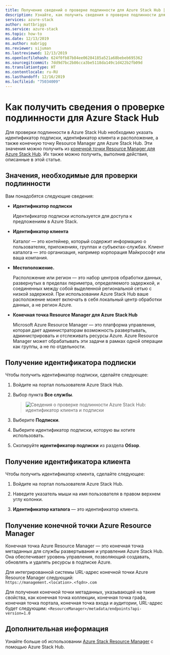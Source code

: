 ```yaml
---
title: Получение сведений о проверке подлинности для Azure Stack Hub | Документация Майкрософт
description: Узнайте, как получить сведения о проверке подлинности для Azure Stack Hub
services: azure-stack
author: mattbriggs
ms.service: azure-stack
ms.topic: how-to
ms.date: 12/13/2019
ms.author: mabrigg
ms.reviewer: sijuman
ms.lastreviewed: 12/13/2019
ms.openlocfilehash: 624f0fb87b84ee06284185a521a68bebeb695362
ms.sourcegitcommit: 7dd9d7bc2b86cca3be5118da149c1d422b2fb09d
ms.translationtype: HT
ms.contentlocale: ru-RU
ms.lasthandoff: 12/16/2019
ms.locfileid: "75034009"
---
```

# <a name="how-to-get-authentication-information-for-azure-stack-hub"></a>Как получить сведения о проверке подлинности для Azure Stack Hub

Для проверки подлинности в Azure Stack Hub необходимо указать идентификатор подписки, идентификатор клиента и расположение, а также конечную точку Resource Manager для Azure Stack Hub. Эти значения можно получить из [конечной точки Resource Manager для Azure Stack Hub](https://docs.microsoft.com/azure-stack/user/azure-stack-version-profiles-ruby?view=azs-1910#the-azure-stack-resource-manager-endpoint). Их также можно получить, выполнив действия, описанные в этой статье.

## <a name="values-needed-to-authenticate"></a>Значения, необходимые для проверки подлинности

Вам понадобятся следующие сведения:

-   **Идентификатор подписки**  

    Идентификатор подписки используется для доступа к предложениям в Azure Stack.

-   **Идентификатор клиента**

    Каталог — это контейнер, который содержит информацию о пользователях, приложениях, группах и субъектах-службах. Клиент каталога — это организация, например корпорация Майкрософт или ваша компания.

-   **Местоположение.**

    Расположение или регион — это набор центров обработки данных, развернутых в пределах периметра, определяемого задержкой, и соединенных между собой выделенной региональной сетью с низкой задержкой. При использовании Azure Stack Hub ваше расположение может включать в себя локальный центр обработки данных, а не регион Azure.

-   **Конечная точка Resource Manager для Azure Stack Hub**

    Microsoft Azure Resource Manager — это платформа управления, которая дает администраторам возможность развертывать, администрировать и отслеживать ресурсы Azure. Azure Resource Manager может обрабатывать эти задачи в рамках одной операции как группы, а не по отдельности.

## <a name="get-the-subscription-id"></a>Получение идентификатора подписки

Чтобы получить идентификатор подписки, сделайте следующее:

1.  Войдите на портал пользователя Azure Stack Hub.

2.  Выбор пункта **Все службы**.

    > ![Сведения о проверке подлинности Azure Stack Hub: идентификатор клиента и подписки](./media/authenticate-azure-stack-hub/azure-stack-hub-auth-info.png)

3.  Выберите **Подписки**.

4.  Выберите идентификатор подписки, которую вы хотите использовать.

5.  Скопируйте **идентификатор подписки** из раздела **Обзор**.

## <a name="get-the-tenant-id"></a>Получение идентификатора клиента

Чтобы получить идентификатор клиента, сделайте следующее:

1.  Войдите на портал пользователя Azure Stack Hub.

2.  Наведите указатель мыши на имя пользователя в правом верхнем углу колонки.

3.  **Идентификатор каталога** — это идентификатор клиента.

## <a name="get-the-azure-resource-manager-endpoint"></a>Получение конечной точки Azure Resource Manager

Конечная точка Azure Resource Manager — это конечная точка метаданных для службы развертывания и управления Azure Stack Hub. Она обеспечивает уровень управления, позволяющий создавать, обновлять и удалять ресурсы в подписке Azure.

Для интегрированной системы URL-адрес конечной точки Azure Resource Manager следующий:<br>`https://management.<location>.<fqdn>.com`

Для получения конечной точки метаданных, указывающей на такие свойства, как конечная точка коллекции, конечная точка графа, конечная точка портала, конечная точка входа и аудитории, URL-адрес будет следующим: `<ResourceManager>/metadata/endpoints?api-version=1.0`

## <a name="next-steps"></a>Дополнительная информация

Узнайте больше об использовании [Azure Stack Resource Manager](https://docs.microsoft.com/azure-stack/user/azure-stack-version-profiles?view=azs-1910) с помощью Azure Stack Hub.
